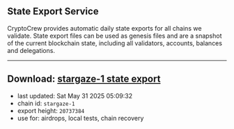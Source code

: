 ## State Export Service
CryptoCrew provides automatic daily state exports for all chains we validate. State export files can be used as genesis files and are a snapshot of the current blockchain state, including all validators, accounts, balances and delegations.

---
**Download: [stargaze-1 state export](https://dl-eu2.ccvalidators.com/SERVICE/stargaze/stargaze-1_export_20737384.json)**
---

- last updated: Sat May 31 2025 05:09:32
- chain id: `stargaze-1`
- export height: `20737384`
- use for: airdrops, local tests, chain recovery
